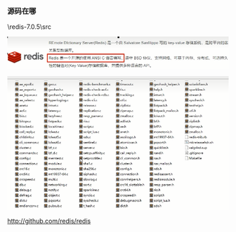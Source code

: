 ### 源码在哪

\redis-7.0.5\src

![](images/1.redis编写语言.jpg)

![](images/2.redis源码包.jpg)

http://github.com/redis/redis

